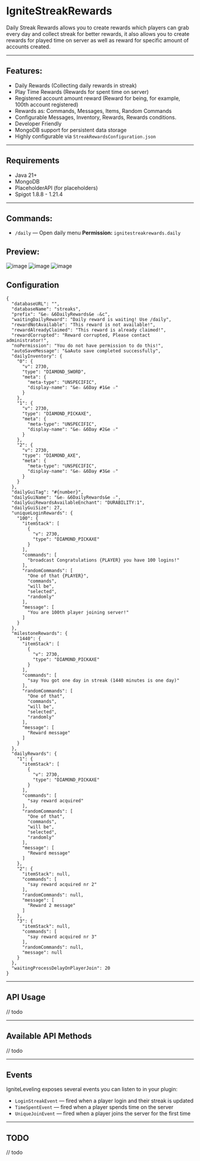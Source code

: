# IgniteStreakRewards
Daily Streak Rewards allows you to create rewards which players can grab every day and collect streak for better rewards, it also allows you to create rewards for played time on server as well as reward for specific amount of accounts created.

---

## Features:
* Daily Rewards (Collecting daily rewards in streak)
* Play Time Rewards (Rewards for spent time on server)
* Registered account amount reward (Reward for being, for example, 100th account registered) 
* Rewards as: Commands, Messages, Items, Random Commands
* Configurable Messages, Inventory, Rewards, Rewards conditions. 
* Developer Friendly
* MongoDB support for persistent data storage
* Highly configurable via `StreakRewardsConfiguration.json`

---

## Requirements

- Java 21+
- MongoDB
- PlaceholderAPI (for placeholders)
- Spigot 1.8.8 - 1.21.4

---


## Commands:

- `/daily` — Open daily menu 
  **Permission:** `ignitestreakrewards.daily`


## Preview:
![image](https://user-images.githubusercontent.com/31209154/142352946-6d713607-07a9-4a4e-bfb2-90f1993b94a9.png)
![image](https://user-images.githubusercontent.com/31209154/142353085-850c70f5-64bb-46ed-aeea-8dccb0399c03.png)
![image](https://user-images.githubusercontent.com/31209154/142353153-a421adcc-3394-4cbe-8dd6-fe0f5895e8d4.png)


## Configuration

```jsonc
{
  "databaseURL": "",
  "databaseName": "streaks",
  "prefix": "&e☆ &6DailyRewards&e ☆&c",
  "waitingDailyReward": "Daily reward is waiting! Use /daily",
  "rewardNotAvailable": "This reward is not available!",
  "rewardAlreadyClaimed": "This reward is already claimed!",
  "rewardCorrupted": "Reward corrupted, Please contact administrator!",
  "noPermission": "You do not have permission to do this!",
  "autoSaveMessage": "&aAuto save completed successfully",
  "dailyInventory": {
    "0": {
      "v": 2730,
      "type": "DIAMOND_SWORD",
      "meta": {
        "meta-type": "UNSPECIFIC",
        "display-name": "&e☆ &6Day #1&e ☆"
      }
    },
    "1": {
      "v": 2730,
      "type": "DIAMOND_PICKAXE",
      "meta": {
        "meta-type": "UNSPECIFIC",
        "display-name": "&e☆ &6Day #2&e ☆"
      }
    },
    "2": {
      "v": 2730,
      "type": "DIAMOND_AXE",
      "meta": {
        "meta-type": "UNSPECIFIC",
        "display-name": "&e☆ &6Day #3&e ☆"
      }
    }
  },
  "dailyGuiTag": "#{number}",
  "dailyGuiName": "&e☆ &6DailyRewards&e ☆",
  "dailyGuiRewardsAvailableEnchant": "DURABILITY:1",
  "dailyGuiSize": 27,
  "uniqueLoginRewards": {
    "100": {
      "itemStack": [
        {
          "v": 2730,
          "type": "DIAMOND_PICKAXE"
        }
      ],
      "commands": [
        "broadcast Congratulations {PLAYER} you have 100 logins!"
      ],
      "randomCommands": [
        "One of that {PLAYER}",
        "commands",
        "will be",
        "selected",
        "randomly"
      ],
      "message": [
        "You are 100th player joining server!"
      ]
    }
  },
  "milestoneRewards": {
    "1440": {
      "itemStack": [
        {
          "v": 2730,
          "type": "DIAMOND_PICKAXE"
        }
      ],
      "commands": [
        "say You got one day in streak (1440 minutes is one day)"
      ],
      "randomCommands": [
        "One of that",
        "commands",
        "will be",
        "selected",
        "randomly"
      ],
      "message": [
        "Reward message"
      ]
    }
  },
  "dailyRewards": {
    "1": {
      "itemStack": [
        {
          "v": 2730,
          "type": "DIAMOND_PICKAXE"
        }
      ],
      "commands": [
        "say reward acquired"
      ],
      "randomCommands": [
        "One of that",
        "commands",
        "will be",
        "selected",
        "randomly"
      ],
      "message": [
        "Reward message"
      ]
    },
    "2": {
      "itemStack": null,
      "commands": [
        "say reward acquired nr 2"
      ],
      "randomCommands": null,
      "message": [
        "Reward 2 message"
      ]
    },
    "3": {
      "itemStack": null,
      "commands": [
        "say reward acquired nr 3"
      ],
      "randomCommands": null,
      "message": null
    }
  },
  "waitingProcessDelayOnPlayerJoin": 20
}
```

---

## API Usage

// todo

---

## Available API Methods

// todo

---

## Events

IgniteLeveling exposes several events you can listen to in your plugin:

- `LoginStreakEvent` — fired when a player login and their streak is updated
- `TimeSpentEvent` — fired when a player spends time on the server
- `UniqueJoinEvent` — fired when a player joins the server for the first time

---


## TODO

// todo

